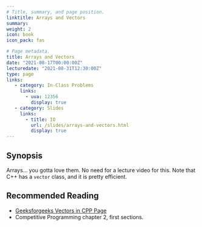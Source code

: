 ```yaml
---
# Title, summary, and page position.
linktitle: Arrays and Vectors
summary: 
weight: 2
icon: book
icon_pack: fas

# Page metadata.
title: Arrays and Vectors
date: "2021-08-17T00:00:00Z"
lecturedate: "2021-08-31T12:30:00Z"
type: page 
links:
   - category: In-Class Problems
     links:
       - uva: 12356
         display: true
   - category: Slides
     links:
       - title: IO
         url: /slides/arrays-and-vectors.html
         display: true
---
```


## Synopsis

Arrays... you gotta love them.  No need for a lecture video for this.
Note that C++ has a `vector` class, and it is pretty efficient.

## Recommended Reading
 - [Geeksforgeeks Vectors in CPP Page](https://www.geeksforgeeks.org/vector-in-cpp-stl/)
 - Competitive Programming chapter 2, first sections.
